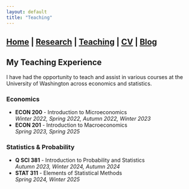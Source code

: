 ```yaml
---
layout: default
title: "Teaching"
---
```

## [Home](./index.md) | [Research](./research.md) | [Teaching](./teaching.md) | [CV](./cv.md) | [Blog](./misc.md)

## My Teaching Experience

I have had the opportunity to teach and assist in various courses at the University of Washington across economics and statistics.

### **Economics**
- **ECON 200** - Introduction to Microeconomics  
  *Winter 2022, Spring 2022, Autumn 2022, Winter 2023*  
- **ECON 201** - Introduction to Macroeconomics  
  *Spring 2023, Spring 2025*  

### **Statistics & Probability**
- **Q SCI 381** - Introduction to Probability and Statistics  
  *Autumn 2023, Winter 2024, Autumn 2024*  
- **STAT 311** - Elements of Statistical Methods  
  *Spring 2024, Winter 2025*  
